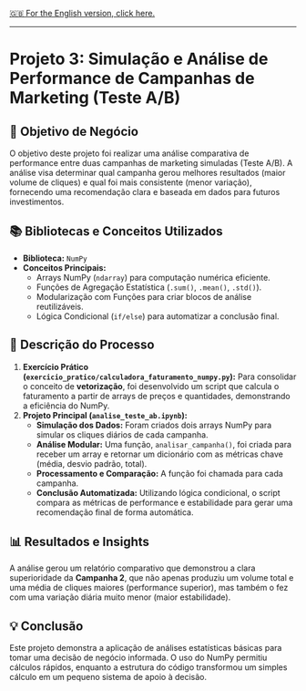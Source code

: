 [🇬🇧 For the English version, click here.](./README.md)

---

# Projeto 3: Simulação e Análise de Performance de Campanhas de Marketing (Teste A/B)

## 🎯 Objetivo de Negócio
O objetivo deste projeto foi realizar uma análise comparativa de performance entre duas campanhas de marketing simuladas (Teste A/B). A análise visa determinar qual campanha gerou melhores resultados (maior volume de cliques) e qual foi mais consistente (menor variação), fornecendo uma recomendação clara e baseada em dados para futuros investimentos.

## 📚 Bibliotecas e Conceitos Utilizados
-   **Biblioteca:** `NumPy`
-   **Conceitos Principais:**
    -   Arrays NumPy (`ndarray`) para computação numérica eficiente.
    -   Funções de Agregação Estatística (`.sum()`, `.mean()`, `.std()`).
    -   Modularização com Funções para criar blocos de análise reutilizáveis.
    -   Lógica Condicional (`if/else`) para automatizar a conclusão final.

## 📖 Descrição do Processo
1.  **Exercício Prático (`exercicio_pratico/calculadora_faturamento_numpy.py`):** Para consolidar o conceito de **vetorização**, foi desenvolvido um script que calcula o faturamento a partir de arrays de preços e quantidades, demonstrando a eficiência do NumPy.
2.  **Projeto Principal (`analise_teste_ab.ipynb`):**
    -   **Simulação dos Dados:** Foram criados dois arrays NumPy para simular os cliques diários de cada campanha.
    -   **Análise Modular:** Uma função, `analisar_campanha()`, foi criada para receber um array e retornar um dicionário com as métricas chave (média, desvio padrão, total).
    -   **Processamento e Comparação:** A função foi chamada para cada campanha.
    -   **Conclusão Automatizada:** Utilizando lógica condicional, o script compara as métricas de performance e estabilidade para gerar uma recomendação final de forma automática.

## 📊 Resultados e Insights
A análise gerou um relatório comparativo que demonstrou a clara superioridade da **Campanha 2**, que não apenas produziu um volume total e uma média de cliques maiores (performance superior), mas também o fez com uma variação diária muito menor (maior estabilidade).

## 💡 Conclusão
Este projeto demonstra a aplicação de análises estatísticas básicas para tomar uma decisão de negócio informada. O uso do NumPy permitiu cálculos rápidos, enquanto a estrutura do código transformou um simples cálculo em um pequeno sistema de apoio à decisão.